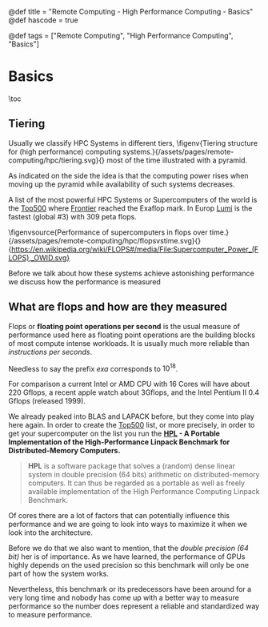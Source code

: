 @def title = "Remote Computing - High Performance Computing - Basics"
@def hascode = true

@def tags = ["Remote Computing", "High Performance Computing", "Basics"]

# Basics
\toc

## Tiering

Usually we classify HPC Systems in different tiers,
\figenv{Tiering structure for (high performance) computing systems.}{/assets/pages/remote-computing/hpc/tiering.svg}{}
most of the time illustrated with a pyramid. 

As indicated on the side the idea is that the computing power rises when moving up the pyramid while availability of such systems decreases. 

A list of the most powerful HPC Systems or Supercomputers of the world is the [Top500](https://www.top500.org/) where [Frontier](https://www.top500.org/system/180047/) reached the Exaflop mark. In Europ [Lumi](https://www.lumi-supercomputer.eu/) is the fastest (global #3) with 309 peta flops.

\figenvsource{Performance of supercomputers in flops over time.}{/assets/pages/remote-computing/hpc/flopsvstime.svg}{}{https://en.wikipedia.org/wiki/FLOPS#/media/File:Supercomputer_Power_(FLOPS),_OWID.svg}

Before we talk about how these systems achieve astonishing performance we discuss how the performance is measured

## What are flops and how are they measured

Flops or **floating point operations per second** is the usual measure of performance used here as floating point operations are the building blocks of most compute intense workloads.
It is usually much more reliable than _instructions per seconds_. 

Needless to say the prefix _exa_ corresponds to $10^{18}$.

For comparison a current Intel or AMD CPU with 16 Cores will have about 220 Gflops, a recent apple watch about 3Gflops, and the Intel Pentium II 0.4 Gflops (released 1999).


We already peaked into BLAS and LAPACK before, but they come into play here again. 
In order to create the [Top500](https://www.top500.org/) list, or more precisely, in order to get your supercomputer on the list you run the **[HPL](https://www.netlib.org/benchmark/hpl/) - A Portable Implementation of the High-Performance Linpack Benchmark for Distributed-Memory Computers.**

> **HPL** is a software package that solves a (random) dense linear system in double precision (64 bits) arithmetic on distributed-memory computers. It can thus be regarded as a portable as well as freely available implementation of the High Performance Computing Linpack Benchmark.

Of cores there are a lot of factors that can potentially influence this performance and we are going to look into ways to maximize it when we look into the architecture. 

Before we do that we also want to mention, that the _double precision (64 bit)_ her is of importance.
As we have learned, the performance of GPUs highly depends on the used precision so this benchmark will only be one part of how the system works. 

Nevertheless, this benchmark or its predecessors have been around for a very long time and nobody has come up with a better way to measure performance so the number does represent a reliable and standardized way to measure performance. 


